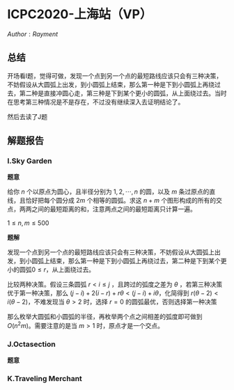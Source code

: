 # ICPC2020-上海站（VP）

$Author:Rayment$

## 总结

开场看I题，觉得可做，发现一个点到另一个点的最短路线应该只会有三种决策，不妨假设从大圆弧上出发，到小圆弧上结束，那么第一种是下到小圆弧上再绕过去，第二种是直接冲圆心走，第三种是下到某个更小的圆弧，从上面绕过去。当时在思考第三种情况是不是存在，不过没有继续深入去证明结论了。

然后去读了J题

## 解题报告

### I.Sky Garden

**题意**

给你 $n$ 个以原点为圆心，且半径分别为 $1,2,\cdots,n$ 的圆，以及 $m$ 条过原点的直线，且恰好把每个圆分成 $2m$ 个相等的圆弧。求这 $n+m$ 个图形构成的所有的交点，两两之间的最短距离的和，注意两点之间的最短距离只计算一遍。

$1\leq n,m\leq 500$

**题解**

发现一个点到另一个点的最短路线应该只会有三种决策，不妨假设从大圆弧上出发，到小圆弧上结束，那么第一种是下到小圆弧上再绕过去，第二种是下到某个更小的圆弧$0\leq r$，从上面绕过去。

比较两种决策。假设三条圆弧 $r < i \leq j$ ，且跨过的弧度之差为 $\theta$ ，若第三种决策优于第一种决策，那么 $(j-i)+2(i-r)+r\theta < (j-i) + i \theta$，化简得到 $r(\theta -2) < i(\theta -2)$，不难发现当 $\theta > 2$ 时，选择 $r=0$ 的圆弧最优，否则选择第一种决策

那么枚举大圆弧和小圆弧的半径，再枚举两个点之间相差的弧度即可做到 $O(n^2m)$。需要注意的是当 $m>1$ 时，原点才是一个交点。

### J.Octasection

**题意**



### K.Traveling Merchant


